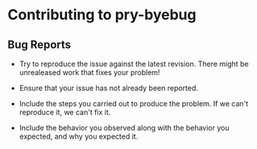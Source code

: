 # Contributing to pry-byebug

## Bug Reports

* Try to reproduce the issue against the latest revision. There might be
unrealeased work that fixes your problem!

* Ensure that your issue has not already been reported.

* Include the steps you carried out to produce the problem. If we can't
reproduce it, we can't fix it.

* Include the behavior you observed along with the behavior you expected,
and why you expected it.
